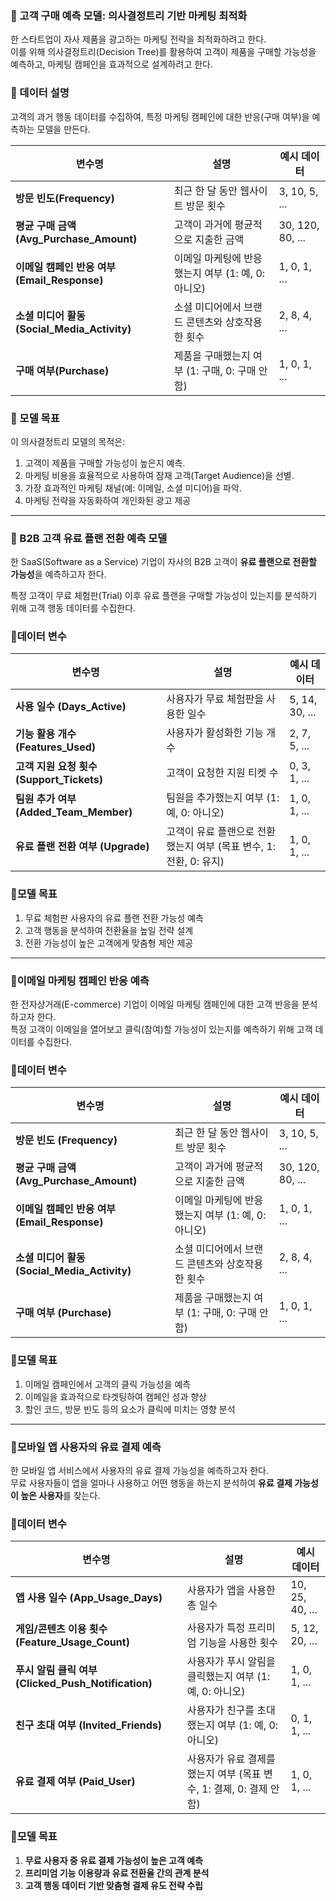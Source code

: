 ### **🛒 고객 구매 예측 모델: 의사결정트리 기반 마케팅 최적화**

한 스타트업이 자사 제품을 광고하는 마케팅 전략을 최적화하려고 한다.    
이를 위해 의사결정트리(Decision Tree)를 활용하여 고객이 제품을 구매할 가능성을 예측하고, 마케팅 캠페인을 효과적으로 설계하려고 한다.

### **📌 데이터 설명**

고객의 과거 행동 데이터를 수집하여, 특정 마케팅 캠페인에 대한 반응(구매 여부)을 예측하는 모델을 만든다.

| 변수명 | 설명 | 예시 데이터 |
| --- | --- | --- |
| **방문 빈도(Frequency)** | 최근 한 달 동안 웹사이트 방문 횟수 | 3, 10, 5, ... |
| **평균 구매 금액(Avg_Purchase_Amount)** | 고객이 과거에 평균적으로 지출한 금액 | 30, 120, 80, ... |
| **이메일 캠페인 반응 여부(Email_Response)** | 이메일 마케팅에 반응했는지 여부 (1: 예, 0: 아니오) | 1, 0, 1, ... |
| **소셜 미디어 활동(Social_Media_Activity)** | 소셜 미디어에서 브랜드 콘텐츠와 상호작용한 횟수 | 2, 8, 4, ... |
| **구매 여부(Purchase)** | 제품을 구매했는지 여부 (1: 구매, 0: 구매 안 함) | 1, 0, 1, ... |



### **🎯 모델 목표**

이 의사결정트리 모델의 목적은:

1. 고객이 제품을 구매할 가능성이 높은지 예측.      
2. 마케팅 비용을 효율적으로 사용하여 잠재 고객(Target Audience)을 선별.      
3. 가장 효과적인 마케팅 채널(예: 이메일, 소셜 미디어)을 파악.         
4. 마케팅 전략을 자동화하여 개인화된 광고 제공    

 ---      

### **🚀 B2B 고객 유료 플랜 전환 예측 모델**

한 SaaS(Software as a Service) 기업이 자사의 B2B 고객이 **유료 플랜으로 전환할 가능성**을 예측하고자 한다.

특정 고객이 무료 체험판(Trial) 이후 유료 플랜을 구매할 가능성이 있는지를 분석하기 위해 고객 행동 데이터를 수집한다.

### **📌데이터 변수**

| 변수명 | 설명 | 예시 데이터 |
| --- | --- | --- |
| **사용 일수 (Days_Active)** | 사용자가 무료 체험판을 사용한 일수 | 5, 14, 30, ... |
| **기능 활용 개수 (Features_Used)** | 사용자가 활성화한 기능 개수 | 2, 7, 5, ... |
| **고객 지원 요청 횟수 (Support_Tickets)** | 고객이 요청한 지원 티켓 수 | 0, 3, 1, ... |
| **팀원 추가 여부 (Added_Team_Member)** | 팀원을 추가했는지 여부 (1: 예, 0: 아니오) | 1, 0, 1, ... |
| **유료 플랜 전환 여부 (Upgrade)** | 고객이 유료 플랜으로 전환했는지 여부 (목표 변수, 1: 전환, 0: 유지) | 1, 0, 1, ... |



### **🎯모델 목표**

1. 무료 체험판 사용자의 유료 플랜 전환 가능성 예측     
2. 고객 행동을 분석하여 전환율을 높일 전략 설계  
3. 전환 가능성이 높은 고객에게 맞춤형 제안 제공     

---     

### **📧이메일 마케팅 캠페인 반응 예측**    

한 전자상거래(E-commerce) 기업이 이메일 마케팅 캠페인에 대한 고객 반응을 분석하고자 한다.    
특정 고객이 이메일을 열어보고 클릭(참여)할 가능성이 있는지를 예측하기 위해 고객 데이터를 수집한다.

### **📌데이터 변수**

| 변수명 | 설명 | 예시 데이터 |
| --- | --- | --- |
| **방문 빈도 (Frequency)** | 최근 한 달 동안 웹사이트 방문 횟수 | 3, 10, 5, ... |
| **평균 구매 금액 (Avg_Purchase_Amount)** | 고객이 과거에 평균적으로 지출한 금액 | 30, 120, 80, ... |
| **이메일 캠페인 반응 여부 (Email_Response)** | 이메일 마케팅에 반응했는지 여부 (1: 예, 0: 아니오) | 1, 0, 1, ... |
| **소셜 미디어 활동 (Social_Media_Activity)** | 소셜 미디어에서 브랜드 콘텐츠와 상호작용한 횟수 | 2, 8, 4, ... |
| **구매 여부 (Purchase)** | 제품을 구매했는지 여부 (1: 구매, 0: 구매 안 함) | 1, 0, 1, ... |


### **🎯모델 목표**

1. 이메일 캠페인에서 고객의 클릭 가능성을 예측 
2. 이메일을 효과적으로 타겟팅하여 캠페인 성과 향상 
3. 할인 코드, 방문 빈도 등의 요소가 클릭에 미치는 영향 분석

---     

### **📱모바일 앱 사용자의 유료 결제 예측**     

한 모바일 앱 서비스에서 사용자의 유료 결제 가능성을 예측하고자 한다.     
무료 사용자들이 앱을 얼마나 사용하고 어떤 행동을 하는지 분석하여 **유료 결제 가능성이 높은 사용자**를 찾는다.

### **📌데이터 변수**

| 변수명 | 설명 | 예시 데이터 |
| --- | --- | --- |
| **앱 사용 일수 (App_Usage_Days)** | 사용자가 앱을 사용한 총 일수 | 10, 25, 40, ... |
| **게임/콘텐츠 이용 횟수 (Feature_Usage_Count)** | 사용자가 특정 프리미엄 기능을 사용한 횟수 | 5, 12, 20, ... |
| **푸시 알림 클릭 여부 (Clicked_Push_Notification)** | 사용자가 푸시 알림을 클릭했는지 여부 (1: 예, 0: 아니오) | 1, 0, 1, ... |
| **친구 초대 여부 (Invited_Friends)** | 사용자가 친구를 초대했는지 여부 (1: 예, 0: 아니오) | 0, 1, 1, ... |
| **유료 결제 여부 (Paid_User)** | 사용자가 유료 결제를 했는지 여부 (목표 변수, 1: 결제, 0: 결제 안 함) | 1, 0, 1, ... |

### **🎯모델 목표**     

1. **무료 사용자 중 유료 결제 가능성이 높은 고객 예측**
2. **프리미엄 기능 이용량과 유료 전환율 간의 관계 분석**
3. **고객 행동 데이터 기반 맞춤형 결제 유도 전략 수립**



















